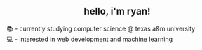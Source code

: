 ## <div align ="center"> hello, i'm ryan! </div>

 📚 - currently studying computer science @ texas a&m university \
 💻 - interested in web development and machine learning
